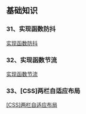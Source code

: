 ## 基础知识

### <div class="class01-31">31、实现函数防抖</div>
[实现函数防抖](../../18年/11月/07、实现函数防抖/README.md)



### <div class="class01-32">32、实现函数节流</div>
[实现函数节流](../../18年/11月/08、实现函数节流/README.md)


### <div id="class01-33">33、[CSS]两栏自适应布局</div>
[[CSS]两栏自适应布局](https://www.cnblogs.com/enginex/p/6830469.html)



